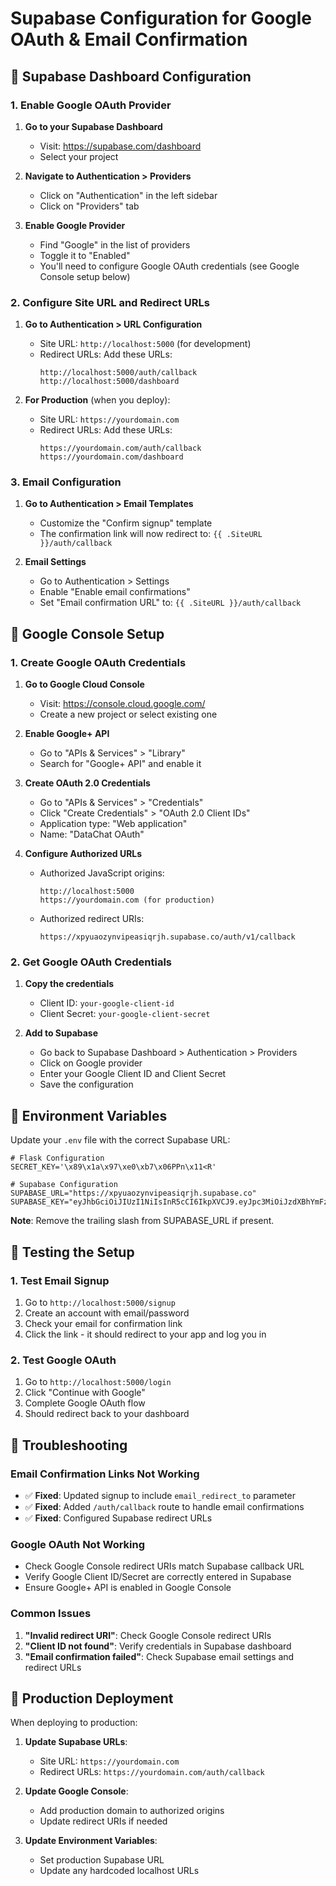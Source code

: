 # Supabase Configuration for Google OAuth & Email Confirmation

## 🔧 Supabase Dashboard Configuration

### 1. Enable Google OAuth Provider

1. **Go to your Supabase Dashboard**
   - Visit: https://supabase.com/dashboard
   - Select your project

2. **Navigate to Authentication > Providers**
   - Click on "Authentication" in the left sidebar
   - Click on "Providers" tab

3. **Enable Google Provider**
   - Find "Google" in the list of providers
   - Toggle it to "Enabled"
   - You'll need to configure Google OAuth credentials (see Google Console setup below)

### 2. Configure Site URL and Redirect URLs

1. **Go to Authentication > URL Configuration**
   - Site URL: `http://localhost:5000` (for development)
   - Redirect URLs: Add these URLs:
     ```
     http://localhost:5000/auth/callback
     http://localhost:5000/dashboard
     ```

2. **For Production** (when you deploy):
   - Site URL: `https://yourdomain.com`
   - Redirect URLs: Add these URLs:
     ```
     https://yourdomain.com/auth/callback
     https://yourdomain.com/dashboard
     ```

### 3. Email Configuration

1. **Go to Authentication > Email Templates**
   - Customize the "Confirm signup" template
   - The confirmation link will now redirect to: `{{ .SiteURL }}/auth/callback`

2. **Email Settings**
   - Go to Authentication > Settings
   - Enable "Enable email confirmations"
   - Set "Email confirmation URL" to: `{{ .SiteURL }}/auth/callback`

## 🔑 Google Console Setup

### 1. Create Google OAuth Credentials

1. **Go to Google Cloud Console**
   - Visit: https://console.cloud.google.com/
   - Create a new project or select existing one

2. **Enable Google+ API**
   - Go to "APIs & Services" > "Library"
   - Search for "Google+ API" and enable it

3. **Create OAuth 2.0 Credentials**
   - Go to "APIs & Services" > "Credentials"
   - Click "Create Credentials" > "OAuth 2.0 Client IDs"
   - Application type: "Web application"
   - Name: "DataChat OAuth"

4. **Configure Authorized URLs**
   - Authorized JavaScript origins:
     ```
     http://localhost:5000
     https://yourdomain.com (for production)
     ```
   - Authorized redirect URIs:
     ```
     https://xpyuaozynvipeasiqrjh.supabase.co/auth/v1/callback
     ```

### 2. Get Google OAuth Credentials

1. **Copy the credentials**
   - Client ID: `your-google-client-id`
   - Client Secret: `your-google-client-secret`

2. **Add to Supabase**
   - Go back to Supabase Dashboard > Authentication > Providers
   - Click on Google provider
   - Enter your Google Client ID and Client Secret
   - Save the configuration

## 🔧 Environment Variables

Update your `.env` file with the correct Supabase URL:

```env
# Flask Configuration
SECRET_KEY='\x89\x1a\x97\xe0\xb7\x06PPn\x11<R'

# Supabase Configuration
SUPABASE_URL="https://xpyuaozynvipeasiqrjh.supabase.co"
SUPABASE_KEY="eyJhbGciOiJIUzI1NiIsInR5cCI6IkpXVCJ9.eyJpc3MiOiJzdXBhYmFzZSIsInJlZiI6InhweXVhb3p5bnZpcGVhc2lxcmpoIiwicm9sZSI6ImFub24iLCJpYXQiOjE3NTcyNjM0NjEsImV4cCI6MjA3MjgzOTQ2MX0.0znbNo5JGN365WibBDoWZHTdrhqnB3ju5pxd2kGQyLk"
```

**Note**: Remove the trailing slash from SUPABASE_URL if present.

## 🧪 Testing the Setup

### 1. Test Email Signup
1. Go to `http://localhost:5000/signup`
2. Create an account with email/password
3. Check your email for confirmation link
4. Click the link - it should redirect to your app and log you in

### 2. Test Google OAuth
1. Go to `http://localhost:5000/login`
2. Click "Continue with Google"
3. Complete Google OAuth flow
4. Should redirect back to your dashboard

## 🚨 Troubleshooting

### Email Confirmation Links Not Working
- ✅ **Fixed**: Updated signup to include `email_redirect_to` parameter
- ✅ **Fixed**: Added `/auth/callback` route to handle email confirmations
- ✅ **Fixed**: Configured Supabase redirect URLs

### Google OAuth Not Working
- Check Google Console redirect URIs match Supabase callback URL
- Verify Google Client ID/Secret are correctly entered in Supabase
- Ensure Google+ API is enabled in Google Console

### Common Issues
1. **"Invalid redirect URI"**: Check Google Console redirect URIs
2. **"Client ID not found"**: Verify credentials in Supabase dashboard
3. **"Email confirmation failed"**: Check Supabase email settings and redirect URLs

## 📱 Production Deployment

When deploying to production:

1. **Update Supabase URLs**:
   - Site URL: `https://yourdomain.com`
   - Redirect URLs: `https://yourdomain.com/auth/callback`

2. **Update Google Console**:
   - Add production domain to authorized origins
   - Update redirect URIs if needed

3. **Update Environment Variables**:
   - Set production Supabase URL
   - Update any hardcoded localhost URLs
